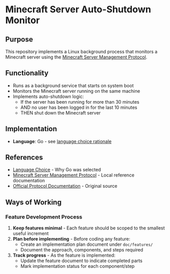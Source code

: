 # Minecraft Server Auto-Shutdown Monitor

## Purpose
This repository implements a Linux background process that monitors a Minecraft server using the [Minecraft Server Management Protocol](https://minecraft.wiki/w/Minecraft_Server_Management_Protocol).

## Functionality
- Runs as a background service that starts on system boot
- Monitors the Minecraft server running on the same machine
- Implements auto-shutdown logic:
  - If the server has been running for more than 30 minutes
  - AND no user has been logged in for the last 10 minutes
  - THEN shut down the Minecraft server

## Implementation
- **Language**: Go - see [language choice rationale](doc/reference/language-choice.md)

## References
- [Language Choice](doc/reference/language-choice.md) - Why Go was selected
- [Minecraft Server Management Protocol](doc/reference/server-management-protocol.md) - Local reference documentation
- [Official Protocol Documentation](https://minecraft.wiki/w/Minecraft_Server_Management_Protocol) - Original source

## Ways of Working

### Feature Development Process
1. **Keep features minimal** - Each feature should be scoped to the smallest useful increment
2. **Plan before implementing** - Before coding any feature:
   - Create an implementation plan document under `doc/features/`
   - Document the approach, components, and steps required
3. **Track progress** - As the feature is implemented:
   - Update the feature document to indicate completed parts
   - Mark implementation status for each component/step